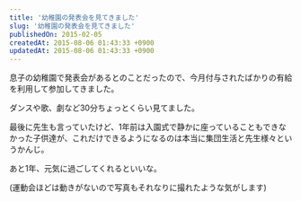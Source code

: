```yaml
---
title: '幼稚園の発表会を見てきました'
slug: '幼稚園の発表会を見てきました'
publishedOn: 2015-02-05
createdAt: 2015-08-06 01:43:33 +0900
updatedAt: 2015-08-06 01:43:33 +0900
---
```

息子の幼稚園で発表会があるとのことだったので、今月付与されたばかりの有給を利用して参加してきました。

ダンスや歌、劇など30分ちょっとくらい見てました。

最後に先生も言っていたけど、1年前は入園式で静かに座っていることもできなかった子供達が、これだけできるようになるのは本当に集団生活と先生様々というかんじ。

あと1年、元気に過ごしてくれるといいな。

(運動会ほどは動きがないので写真もそれなりに撮れたような気がします)
